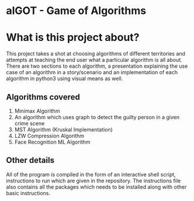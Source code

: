 # alGOT - Game of Algorithms


# What is this project about?

This project takes a shot at choosing algorithms of different territories and attempts at teaching the end user what a particular algorithm is all about. There are two sections to each algorithm, a presentation explaining the use case of an algorithm in a story/scenario and an implementation of each algorithm in python3 using visual means as well.

## Algorithms covered
1. Minimax Algorithm
2. An algorithm which uses graph to detect the guilty person in a given crime scene
3. MST Algorithm (Kruskal Implementation)
4. LZW Compression Algorithm
5. Face Recognition ML Algorithm


## Other details
All of the program is compiled in the form of an interactive shell script, instructions to run which are given in the repository. The instructions file also contains all the packages which needs to be installed along with other basic instructions.